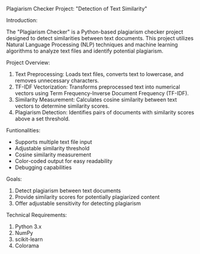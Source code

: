 Plagiarism Checker Project: "Detection of Text Similarity"

Introduction:

The "Plagiarism Checker" is a Python-based plagiarism checker project designed to detect similarities between text documents. This project utilizes Natural Language Processing (NLP) techniques and machine learning algorithms to analyze text files and identify potential plagiarism.

Project Overview:
1. Text Preprocessing: Loads text files, converts text to lowercase, and removes unnecessary characters.
2. TF-IDF Vectorization: Transforms preprocessed text into numerical vectors using Term Frequency-Inverse Document Frequency (TF-IDF).
3. Similarity Measurement: Calculates cosine similarity between text vectors to determine similarity scores.
4. Plagiarism Detection: Identifies pairs of documents with similarity scores above a set threshold.

Funtionalities:
- Supports multiple text file input
- Adjustable similarity threshold
- Cosine similarity measurement
- Color-coded output for easy readability
- Debugging capabilities

Goals:
1. Detect plagiarism between text documents
2. Provide similarity scores for potentially plagiarized content
3. Offer adjustable sensitivity for detecting plagiarism

Technical Requirements:
1. Python 3.x
2. NumPy
3. scikit-learn
4. Colorama

